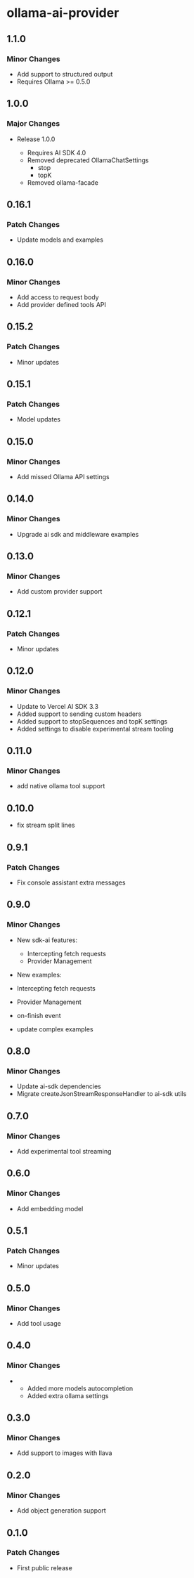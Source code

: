 # ollama-ai-provider

## 1.1.0

### Minor Changes

- Add support to structured output
- Requires Ollama >= 0.5.0
  
## 1.0.0

### Major Changes

- Release 1.0.0

  - Requires AI SDK 4.0
  - Removed deprecated OllamaChatSettings
    - stop
    - topK
  - Removed ollama-facade

## 0.16.1

### Patch Changes

- Update models and examples

## 0.16.0

### Minor Changes

- Add access to request body
- Add provider defined tools API

## 0.15.2

### Patch Changes

- Minor updates

## 0.15.1

### Patch Changes

- Model updates

## 0.15.0

### Minor Changes

- Add missed Ollama API settings

## 0.14.0

### Minor Changes

- Upgrade ai sdk and middleware examples

## 0.13.0

### Minor Changes

- Add custom provider support

## 0.12.1

### Patch Changes

- Minor updates

## 0.12.0

### Minor Changes

- Update to Vercel AI SDK 3.3
- Added support to sending custom headers
- Added support to stopSequences and topK settings
- Added settings to disable experimental stream tooling

## 0.11.0

### Minor Changes

- add native ollama tool support

## 0.10.0

- fix stream split lines

## 0.9.1

### Patch Changes

- Fix console assistant extra messages

## 0.9.0

### Minor Changes

- New sdk-ai features:

  - Intercepting fetch requests
  - Provider Management

- New examples:

- Intercepting fetch requests
- Provider Management
- on-finish event
- update complex examples

## 0.8.0

### Minor Changes

- Update ai-sdk dependencies
- Migrate createJsonStreamResponseHandler to ai-sdk utils

## 0.7.0

### Minor Changes

- Add experimental tool streaming

## 0.6.0

### Minor Changes

- Add embedding model

## 0.5.1

### Patch Changes

- Minor updates

## 0.5.0

### Minor Changes

- Add tool usage

## 0.4.0

### Minor Changes

- - Added more models autocompletion
  - Added extra ollama settings

## 0.3.0

### Minor Changes

- Add support to images with llava

## 0.2.0

### Minor Changes

- Add object generation support

## 0.1.0

### Patch Changes

- First public release
